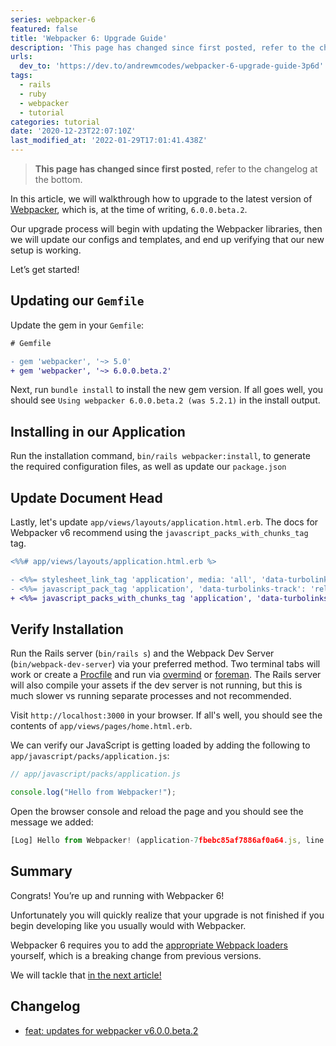 ```yaml
---
series: webpacker-6
featured: false
title: 'Webpacker 6: Upgrade Guide'
description: 'This page has changed since first posted, refer to the changelog at the bottom.   In this article, w...'
urls:
  dev_to: 'https://dev.to/andrewmcodes/webpacker-6-upgrade-guide-3p6d'
tags:
  - rails
  - ruby
  - webpacker
  - tutorial
categories: tutorial
date: '2020-12-23T22:07:10Z'
last_modified_at: '2022-01-29T17:01:41.438Z'
---
```


> **This page has changed since first posted**, refer to the changelog at the bottom.

In this article, we will walkthrough how to upgrade to the latest version of [Webpacker][1], which is, at the time of writing, `6.0.0.beta.2`.

Our upgrade process will begin with updating the Webpacker libraries, then we will update our configs and templates, and end up verifying that our new setup is working.

Let’s get started!

## Updating our `Gemfile`

Update the gem in your `Gemfile`:

```diff
# Gemfile

- gem 'webpacker', '~> 5.0'
+ gem 'webpacker', '~> 6.0.0.beta.2'
```

Next, run `bundle install` to install the new gem version. If all goes well, you should see `Using webpacker 6.0.0.beta.2 (was 5.2.1)` in the install output.

## Installing in our Application

Run the installation command, `bin/rails webpacker:install`, to generate the required configuration files, as well as update our `package.json`

## Update Document Head

Lastly, let's update `app/views/layouts/application.html.erb`. The docs for Webpacker v6 recommend using the `javascript_packs_with_chunks_tag` tag.

```diff
<%%# app/views/layouts/application.html.erb %>

- <%%= stylesheet_link_tag 'application', media: 'all', 'data-turbolinks-track': 'reload' %>
- <%%= javascript_pack_tag 'application', 'data-turbolinks-track': 'reload' %>
+ <%%= javascript_packs_with_chunks_tag 'application', 'data-turbolinks-track': 'reload' %>
```

## Verify Installation

Run the Rails server (`bin/rails s`) and the Webpack Dev Server (`bin/webpack-dev-server`) via your preferred method. Two terminal tabs will work or create a [Procfile][2] and run via [overmind][3] or [foreman][4]. The Rails server will also compile your assets if the dev server is not running, but this is much slower vs running separate processes and not recommended.

Visit `http://localhost:3000` in your browser. If all's well, you should see the contents of `app/views/pages/home.html.erb`.

We can verify our JavaScript is getting loaded by adding the following to `app/javascript/packs/application.js`:

```js
// app/javascript/packs/application.js

console.log("Hello from Webpacker!");
```

Open the browser console and reload the page and you should see the message we added:

```js
[Log] Hello from Webpacker! (application-7fbebc85af7886af0a64.js, line 62)
```

## Summary

Congrats! You’re up and running with Webpacker 6!

Unfortunately you will quickly realize that your upgrade is not finished if you begin developing like you usually would with Webpacker.

Webpacker 6 requires you to add the [appropriate Webpack loaders][5] yourself, which is a breaking change from previous versions.

We will tackle that [in the next article!](https://andrewm.codes/posts/webpacker-6/css-loaders/)

## Changelog

- [feat: updates for webpacker v6.0.0.beta.2](https://github.com/andrewmcodes/andrewm-codes-website/pull/11)

[1]: https://github.com/rails/webpacker/releases "Webpacker"
[2]: https://devcenter.heroku.com/articles/procfile
[3]: https://github.com/DarthSim/overmind
[4]: https://github.com/ddollar/foreman
[5]: https://webpack.js.org/loaders/
